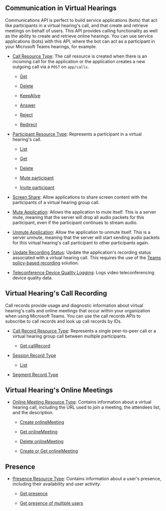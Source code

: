 ## Communication in Virtual Hearings

Communications API is perfect to build service applications (bots) that act like participants in a virtual hearing's call, and that create and retrieve meetings on behalf of users. This API provides calling functionality as well as the ability to create and retrieve online hearings. You can use service applications (bots) with this API, where the bot can act as a participant in your Microsoft Teams hearings, for example.

* [Call Resource Type](https://docs.microsoft.com/en-us/graph/api/resources/call?view=graph-rest-1.0): The call resource is created when there is an incoming call for the application or the application creates a new outgoing call via a `POST` on `app/calls`.
  * [Get](https://docs.microsoft.com/en-us/graph/api/call-get?view=graph-rest-1.0)
  
  * [Delete](https://docs.microsoft.com/en-us/graph/api/call-delete?view=graph-rest-1.0)
  
  * [KeepAlive](https://docs.microsoft.com/en-us/graph/api/call-keepalive?view=graph-rest-1.0)
  
  * [Answer](https://docs.microsoft.com/en-us/graph/api/call-answer?view=graph-rest-1.0)
  
  * [Reject](https://docs.microsoft.com/en-us/graph/api/call-reject?view=graph-rest-1.0)
  
  * [Redirect](https://docs.microsoft.com/en-us/graph/api/call-redirect?view=graph-rest-1.0)

* [Participant Resource Type](https://docs.microsoft.com/en-us/graph/api/resources/participant?view=graph-rest-1.0): Represents a participant in a virtual hearing's call.
  * [List](https://docs.microsoft.com/en-us/graph/api/participant-get?view=graph-rest-1.0)

  * [Get](https://docs.microsoft.com/en-us/graph/api/participant-get?view=graph-rest-1.0)
  
  * [Delete](https://docs.microsoft.com/en-us/graph/api/participant-delete?view=graph-rest-1.0)
  
  * [Mute participant](https://docs.microsoft.com/en-us/graph/api/participant-invite?view=graph-rest-1.0)
  
  * [Invite participant](https://docs.microsoft.com/en-us/graph/api/participant-invite?view=graph-rest-1.0)

* [Screen Share](https://docs.microsoft.com/en-us/graph/api/call-changescreensharingrole?view=graph-rest-1.0&tabs=http): Allow applications to share screen content with the participants of a virtual hearing group call.

* [Mute Application](https://docs.microsoft.com/en-us/graph/api/call-mute?view=graph-rest-1.0&tabs=http): Allows the application to mute itself. This is a server mute, meaning that the server will drop all audio packets for this participant, even if the participant continues to stream audio.

* [Unmute Application](https://docs.microsoft.com/en-us/graph/api/call-unmute?view=graph-rest-1.0&tabs=http): Allow the application to unmute itself. This is a server unmute, meaning that the server will start sending audio packets for this virtual hearing's call participant to other participants again.

* [Update Recording Status](https://docs.microsoft.com/en-us/graph/api/call-updaterecordingstatus?view=graph-rest-1.0&tabs=http): Update the application's recording status associated with a virtual hearing call. This requires the use of the [Teams policy-based recording](https://docs.microsoft.com/en-us/MicrosoftTeams/teams-recording-policy) solution.

* [Teleconference Device Quality Logging](https://docs.microsoft.com/en-us/graph/api/call-logteleconferencedevicequality?view=graph-rest-1.0&tabs=http): Logs video teleconferencing device quality data.

## Virtual Hearing's Call Recording

Call records provide usage and diagnostic information about virtual hearing's calls and online meetings that occur within your organization when using Microsoft Teams. You can use the call records APIs to subscribe to call records and look up call records by IDs.

* [Call Record Resource Type](https://docs.microsoft.com/en-us/graph/api/resources/callrecords-callrecord?view=graph-rest-1.0): Represents a single peer-to-peer call or a virtual hearing group call between multiple participants.

  * [Get callRecord](https://docs.microsoft.com/en-us/graph/api/callrecords-callrecord-get?view=graph-rest-1.0)

* [Session Record Type](https://docs.microsoft.com/en-us/graph/api/resources/callrecords-session?view=graph-rest-1.0)

  * [List](https://docs.microsoft.com/en-us/graph/api/resources/callrecords-session?view=graph-rest-1.0)

* [Segment Record Type](https://docs.microsoft.com/en-us/graph/api/resources/callrecords-segment?view=graph-rest-1.0)

## Virtual Hearing's Online Meetings

* [Online Meeting Resource Type](https://docs.microsoft.com/en-us/graph/api/resources/onlinemeeting?view=graph-rest-1.0): Contains information about a virtual hearing call, including the URL used to join a meeting, the attendees list, and the description.
  
  * [Create onlineMeeting](https://docs.microsoft.com/en-us/graph/api/application-post-onlinemeetings?view=graph-rest-1.0)

  * [Get onlineMeeting](https://docs.microsoft.com/en-us/graph/api/onlinemeeting-get?view=graph-rest-1.0)

  * [Delete onlineMeeting](https://docs.microsoft.com/en-us/graph/api/onlinemeeting-delete?view=graph-rest-1.0)

  * [Create or Get onlineMeeting](https://docs.microsoft.com/en-us/graph/api/onlinemeeting-createorget?view=graph-rest-1.0)

## Presence

* [Presence Resource Type](https://docs.microsoft.com/en-us/graph/api/resources/presence?view=graph-rest-1.0): Contains information about a user's presence, including their availability and user activity.

    * [Get presence](https://docs.microsoft.com/en-us/graph/api/presence-get?view=graph-rest-1.0)

    * [Get presence of multiple users](https://docs.microsoft.com/en-us/graph/api/cloudcommunications-getpresencesbyuserid?view=graph-rest-1.0)